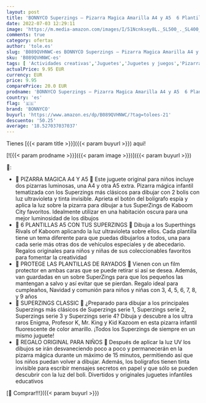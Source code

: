 ```yaml
---
layout: post
title: 'BONNYCO Superzings – Pizarra Magica Amarilla A4 y A5  6 Plantillas  2 Bolis Espía Juguetes para Niños 3 4 5 6 7 8 9 Años | Pizarra Luminosa  Regalos Niños Cumpleaños  Navidad'
date: 2022-07-03 12:29:11
image: 'https://m.media-amazon.com/images/I/51Ncnksey8L._SL500_._SL400_.jpg'
comments: true
category: ofertas
author: 'tole.es'
slug: 'B089QVHNWC-es BONNYCO Superzings – Pizarra Magica Amarilla A4 y A5 6...'
sku: 'B089QVHNWC-es'
tags: [ 'Actividades creativas','Juguetes','Juguetes y juegos','Pizarras para niños','bonnyco','navidad','🇪🇸', ]
actualPrice: 9.95 EUR
currency: EUR
price: 9.95
comparePrice: 20.0 EUR
prodname: 'BONNYCO Superzings – Pizarra Magica Amarilla A4 y A5  6 Plantillas  2 Bolis Espía Juguetes para Niños 3 4 5 6 7 8 9 Años | Pizarra Luminosa  Regalos Niños Cumpleaños  Navidad'
country: 'es'
flag: '🇪🇸'
brand: 'BONNYCO'
buyurl: 'https://www.amazon.es/dp/B089QVHNWC/?tag=tolees-21'
descuento: '50.25'
average: '18.527037037037'
---
```


Tienes [{{< param title >}}]({{< param buyurl >}}) aqui!

[![{{< param prodname >}}]({{< param image >}})]({{< param buyurl >}})

🔎:

- 💫 PIZARRA MAGICA A4 Y A5 💫 Este juguete original para niños incluye dos pizarras luminosas, una A4 y otra A5 extra. Pizarra mágica infantil tematizada con los Superzings más clásicos para dibujar con 2 bolis con luz ultravioleta y tinta invisible. Aprieta el botón del bolígrafo espía y aplica la luz sobre la pizarra para dibujar a tus SuperZings de Kaboom City favoritos. Idealmente utilizar en una habitación oscura para una mejor luminosidad de los dibujos
- 💫 6 PLANTILLAS A5 CON TUS SUPERZINGS 💫 Dibuja a los Superthings Rivals of Kaboom aplicando la luz ultravioleta sobre ellos. Cada plantilla tiene un tema diferente para que puedas dibujarlos a todos, una para cada serie más otras dos de vehículos especiales y de abecedario. Regalos originales para niños y niñas de sus coleccionables favoritos para fomentar la creatividad
- 💫 PROTEGE LAS PLANTILLAS DE RAYADOS 💫 Vienen con un film protector en ambas caras que se puede retirar si así se desea. Además, van guardadas en un sobre SuperZings para que los pequeños las mantengan a salvo y así evitar que se pierdan. Regalo ideal para cumpleaños, Navidad y comunión para niños y niñas con 3, 4, 5, 6, 7, 8, y 9 años
- 💫 SUPERZINGS CLASSIC 💫 ¿Preparado para dibujar a los principales Superzings más clásicos de Superzings serie 1, Superzings serie 2, Superzings serie 3 y Superzings serie 4? Dibuja y descubre a los ultra raros Enigma, Profesor K, Mr. King y Kid Kazoom en esta pizarra infantil fluorescente de color amarillo. ¡Todos los Superzings de siempre en un mismo juguete!
- 💫 REGALO ORIGINAL PARA NIÑOS 💫 Después de aplicar la luz UV los dibujos se irán desvaneciendo poco a poco y permanecerán en la pizarra mágica durante un máximo de 15 minutos, permitiendo así que los niños puedan volver a dibujar. Además, los bolígrafos tienen tinta invisible para escribir mensajes secretos en papel y que sólo se pueden descubrir con la luz del boli. Divertidos y originales juguetes infantiles educativos

[🛒 Comprar!!!]({{< param buyurl >}})
